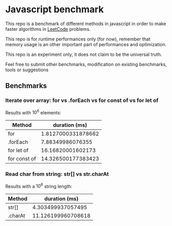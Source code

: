 # Javascript benchmark

This repo is a benchmark of different methods in javascript in order to make faster algorithms in [LeetCode](https://leetcode.com/u/Charles-Chrismann/) problems.

This repo is for runtime performances only (for now), remember that memory usage is an other important part of performances and optimization.

This repo is an experiment only, it does not claim to be the universal truth.

Feel free to submit other benchmarks, modification on existing benchmarks, tools or suggestions

## Benchmarks

### Iterate over array: for vs .forEach vs for const of vs for let of

Results with $10^6$ elements:

|Method|duration (ms)|
|------|-------------|
|for|1.8127000331878662|
|.forEach|7.88349986076355|
|for let of|16.16820001602173|
|for const of|14.326500177383423|

### Read char from string: str[] vs str.charAt

Results with a $10^6$ string length:

|Method|duration (ms)|
|------|-------------|
|str[]|4.303499937057495|
|.charAt|11.126199960708618|
